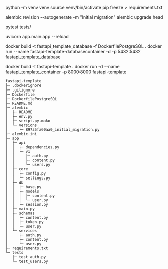 python -m venv venv
source venv/bin/activate
pip freeze > requirements.txt

alembic revision --autogenerate -m "Initial migration"
alembic upgrade head

pytest tests/

uvicorn app.main:app --reload




docker build -t fastapi_template_database -f DockerfilePostgreSQL .
docker run --name fastapi-template-databasecontainer -d -p 5432:5432 fastapi_template_database


docker build -t fastapi-template .
docker run -d --name fastapi_template_container -p 8000:8000 fastapi-template






```
fastapi-template
├─ .dockerignore
├─ .gitignore
├─ Dockerfile
├─ DockerfilePostgreSQL
├─ README.md
├─ alembic
│  ├─ README
│  ├─ env.py
│  ├─ script.py.mako
│  └─ versions
│     └─ 89735fa60aa0_initial_migration.py
├─ alembic.ini
├─ app
│  ├─ api
│  │  ├─ dependencies.py
│  │  └─ v1
│  │     ├─ auth.py
│  │     ├─ content.py
│  │     └─ users.py
│  ├─ core
│  │  ├─ config.py
│  │  └─ settings.py
│  ├─ db
│  │  ├─ base.py
│  │  ├─ models
│  │  │  ├─ content.py
│  │  │  └─ user.py
│  │  └─ session.py
│  ├─ main.py
│  ├─ schemas
│  │  ├─ content.py
│  │  ├─ token.py
│  │  └─ user.py
│  └─ services
│     ├─ auth.py
│     ├─ content.py
│     └─ user.py
├─ requirements.txt
└─ tests
   ├─ test_auth.py
   └─ test_users.py

```
